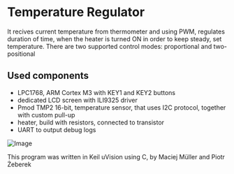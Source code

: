 # Temperature Regulator
It recives current temperature from thermometer and using PWM, regulates duration of time, when the heater is turned ON in order to keep steady, set temperature. 
There are two supported control modes: proportional and two-positional

## Used components
- LPC1768, ARM Cortex M3 with KEY1 and KEY2 buttons 
- dedicated LCD screen with ILI9325 driver
- Pmod TMP2 16-bit, temperature sensor, that uses I2C protocol, together with custom pull-up
- heater, build with resistors, connected to transistor
- UART to output debug logs

![Image](https://github.com/user-attachments/assets/79335539-703d-47f9-b235-a7b75475f67d)

This program was written in Keil uVision using C, by Maciej Müller and Piotr Żeberek
